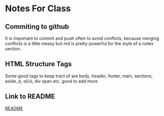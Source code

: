 # Notes For Class

## Commiting to github
It is important to commit and push often to avoid conflicts, because merging conflicts is a little messy but md is pretty powerful for the style of a notes section.
## HTML Structure Tags
Some good tags to keep tract of are body, header, footer, main, sections, aside, p, ol/ul, div span etc. good to add more
## Link to README
[README](README.md)